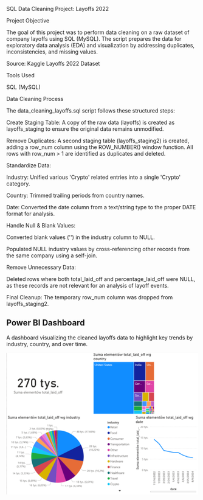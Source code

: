 SQL Data Cleaning Project: Layoffs 2022

Project Objective

The goal of this project was to perform data cleaning on a raw dataset of company layoffs using SQL (MySQL). The script prepares the data for exploratory data analysis (EDA) and visualization by addressing duplicates, inconsistencies, and missing values.

Source: Kaggle Layoffs 2022 Dataset

Tools Used

SQL (MySQL)

Data Cleaning Process

The data_cleaning_layoffs.sql script follows these structured steps:

Create Staging Table: A copy of the raw data (layoffs) is created as layoffs_staging to ensure the original data remains unmodified.

Remove Duplicates: A second staging table (layoffs_staging2) is created, adding a row_num column using the ROW_NUMBER() window function. All rows with row_num > 1 are identified as duplicates and deleted.

Standardize Data:

Industry: Unified various 'Crypto' related entries into a single 'Crypto' category.

Country: Trimmed trailing periods from country names.

Date: Converted the date column from a text/string type to the proper DATE format for analysis.

Handle Null & Blank Values:

Converted blank values ('') in the industry column to NULL.

Populated NULL industry values by cross-referencing other records from the same company using a self-join.

Remove Unnecessary Data:

Deleted rows where both total_laid_off and percentage_laid_off were NULL, as these records are not relevant for an analysis of layoff events.

Final Cleanup: The temporary row_num column was dropped from layoffs_staging2.

## Power BI Dashboard

A dashboard visualizing the cleaned layoffs data to highlight key trends by industry, country, and over time.

![Layoffs Dashboard](dashboard_layoffs.png)
